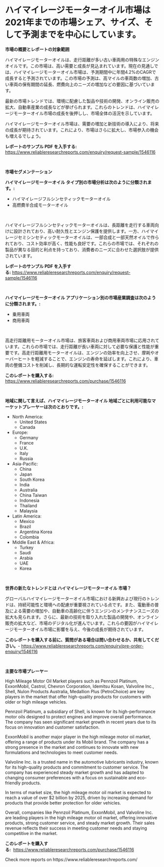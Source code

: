 <p><h1>ハイマイレージモーターオイル市場は2021年までの市場シェア、サイズ、そして予測までを中心にしています。</h1></p><p><strong>市場の概要とレポートの対象範囲</strong></p>
<p><p>ハイマイレージモーターオイルは、走行距離が多い古い車両用の特殊なエンジンオイルです。この市場は、高い需要と成長が見込まれています。現在の見通しでは、ハイマイレージモーターオイル市場は、予測期間中に年間4.2%のCAGRで成長すると予測されています。この市場の予測は、高マイルの車両数の増加、古い車両の保有期間の延長、燃費向上のニーズの増加などの要因に基づいています。</p><p>最新の市場トレンドでは、環境に配慮した製品や技術の開発、オンライン販売の拡大、自動車産業の成長などが挙げられます。これらのトレンドは、ハイマイレージモーターオイル市場の成長を後押しし、市場全体の活況を示しています。</p><p>ハイマイレージモーターオイル市場は、需要の増加と新技術の導入により、将来の成長が期待されています。これにより、市場はさらに拡大し、市場参入の機会も増えるでしょう。</p></p>
<p><strong>レポートのサンプル PDF を入手する:</strong> <a href="https://www.reliableresearchreports.com/enquiry/request-sample/1546116">https://www.reliableresearchreports.com/enquiry/request-sample/1546116</a></p>
<p>&nbsp;</p>
<p><strong>市場セグメンテーション</strong></p>
<p><strong>ハイマイレージモーターオイル タイプ別の市場分析は次のように分類されます。:</strong></p>
<p><ul><li>ハイマイレージフルシンセティックモーターオイル</li><li>高燃費半合成モーターオイル</li></ul></p>
<p>&nbsp;</p>
<p><p>ハイマイレージフルシンセティックモーターオイルは、長距離を走行する車両向けに設計されており、高い耐久性とエンジン保護を提供します。一方、ハイマイレージセミシンセティックモーターオイルは、一部合成と一部天然オイルで作られており、コスト効率が高く、性能も良好です。これらの市場では、それぞれの製品が異なる目的と利点を持っており、消費者のニーズに合わせた選択肢が提供されています。</p></p>
<p><strong>レポートのサンプル PDF を入手する:</strong>&nbsp;<a href="https://www.reliableresearchreports.com/enquiry/request-sample/1546116">https://www.reliableresearchreports.com/enquiry/request-sample/1546116</a></p>
<p>&nbsp;</p>
<p><strong> ハイマイレージモーターオイル アプリケーション別の市場産業調査は次のように分類されます。:</strong></p>
<p><ul><li>乗用車両</li><li>商用車両</li></ul></p>
<p>&nbsp;</p>
<p><p>高走行距離用モーターオイル市場は、旅客車両および商用車両市場に応用されています。これらの市場では、走行距離が長い車両に対して必要な保護と性能が重要です。高走行距離用モーターオイルは、エンジンの効率を向上させ、摩耗やオーバーヒートを軽減することで、エンジンの寿命を延ばします。これにより、車両の整備コストを削減し、長期的な運転安定性を確保することができます。</p></p>
<p><strong>このレポートを購入する:</strong>&nbsp; <a href="https://www.reliableresearchreports.com/purchase/1546116">https://www.reliableresearchreports.com/purchase/1546116</a></p>
<p>&nbsp;</p>
<p><strong>地域に関して言えば、ハイマイレージモーターオイル 地域ごとに利用可能なマーケットプレーヤーは次のとおりです。:</strong></p>
<p><ul>
    <li>
        North America:
        <ul>
            <li>United States</li>
            <li>Canada</li>
        </ul>
    </li>
    <li>
        Europe:
        <ul>
            <li>Germany</li>
            <li>France</li>
            <li>U.K.</li>
            <li>Italy</li>
            <li>Russia</li>
        </ul>
    </li>
    <li>
        Asia-Pacific:
        <ul>
            <li>China</li>
            <li>Japan</li>
            <li>South Korea</li>
            <li>India</li>
            <li>Australia</li>
            <li>China Taiwan</li>
            <li>Indonesia</li>
            <li>Thailand</li>
            <li>Malaysia</li>
        </ul>
    </li>
    <li>
        Latin America:
        <ul>
            <li>Mexico</li>
            <li>Brazil</li>
            <li>Argentina Korea</li>
            <li>Colombia</li>
        </ul>
    </li>
    <li>
        Middle East & Africa:
        <ul>
            <li>Turkey</li>
            <li>Saudi</li>
            <li>Arabia</li>
            <li>UAE</li>
            <li>Korea</li>
        </ul>
    </li>
    </ul></p>
<p>&nbsp;</p>
<p><strong>世界の新たなトレンドとは ハイマイレージモーターオイル 市場？</strong></p>
<p><p>グローバルハイマイレージモーターオイル市場における新興および現行のトレンドは、持続可能性と環境への配慮が重要視されている点です。また、電動車の普及による需要の増加や、自動車の高齢化に伴うエンジンのメンテナンスニーズの拡大も見られます。さらに、最新の技術を取り入れた製品の開発や、オンライン販売の拡大など、市場のデジタル化が進んでいます。これらの要因がハイマイレージモーターオイル市場に影響を与え、今後の成長が期待されています。</p></p>
<p><strong>このレポートを購入する前に、質問がある場合は問い合わせるか、共有してください。</strong>- <a href="https://www.reliableresearchreports.com/enquiry/pre-order-enquiry/1546116">https://www.reliableresearchreports.com/enquiry/pre-order-enquiry/1546116</a></p>
<p>&nbsp;</p>
<p><strong>主要な市場プレーヤー</strong></p>
<p><p>High Mileage Motor Oil Market players such as Pennzoil Platinum, ExxonMobil, Castrol, Chevron Corporation, Idemitsu Kosan, Valvoline Inc., Shell, Nulon Products Australia, Medallion Plus (PetroChoice) are key players in the market that offer high-quality products for customers with older or high mileage vehicles.</p><p>Pennzoil Platinum, a subsidiary of Shell, is known for its high-performance motor oils designed to protect engines and improve overall performance. The company has seen significant market growth in recent years due to its focus on innovation and customer satisfaction.</p><p>ExxonMobil is another major player in the high mileage motor oil market, offering a range of products under its Mobil brand. The company has a strong presence in the market and continues to innovate with new formulations and technologies to meet customer needs.</p><p>Valvoline Inc. is a trusted name in the automotive lubricants industry, known for its high-quality products and commitment to customer service. The company has experienced steady market growth and has adapted to changing consumer preferences with a focus on sustainable and eco-friendly products.</p><p>In terms of market size, the high mileage motor oil market is expected to reach a value of over $2 billion by 2025, driven by increasing demand for products that provide better protection for older vehicles.</p><p>Overall, companies like Pennzoil Platinum, ExxonMobil, and Valvoline Inc. are leading players in the high mileage motor oil market, offering innovative products, strong customer service, and steady market growth. Their sales revenue reflects their success in meeting customer needs and staying competitive in the market.</p></p>
<p><strong>このレポートを購入する:</strong>&nbsp;&nbsp;<a href="https://www.reliableresearchreports.com/purchase/1546116">https://www.reliableresearchreports.com/purchase/1546116</a></p>
<p>Check more reports on https://www.reliableresearchreports.com/</p>